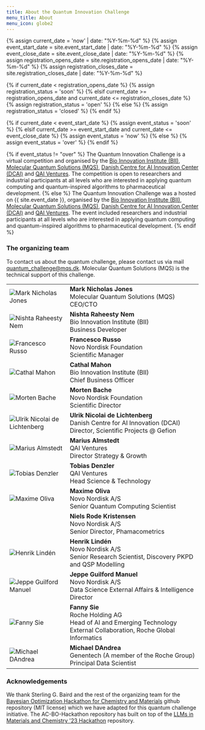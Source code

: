 ```yaml
---
title: About the Quantum Innovation Challenge
menu_title: About
menu_icon: globe2
---
```

{% assign current_date = 'now' | date: "%Y-%m-%d" %}
{% assign event_start_date = site.event_start_date | date: "%Y-%m-%d" %}
{% assign event_close_date = site.event_close_date | date: "%Y-%m-%d" %}
{% assign registration_opens_date = site.registration_opens_date | date: "%Y-%m-%d" %}
{% assign registration_closes_date = site.registration_closes_date | date: "%Y-%m-%d" %}

{% if current_date < registration_opens_date %}
    {% assign registration_status = 'soon' %}
{% elsif current_date >= registration_opens_date and current_date <= registration_closes_date %}
    {% assign registration_status = 'open' %}
{% else %}
    {% assign registration_status = 'closed' %}
{% endif %}

{% if current_date < event_start_date %}
    {% assign event_status = 'soon' %}
{% elsif current_date >= event_start_date and current_date <= event_close_date %}
    {% assign event_status = 'now' %}
{% else %}
    {% assign event_status = 'over' %}
{% endif %}

{% if event_status != "over" %}
The Quantum Innovation Challenge is a virtual competition and organised by the [Bio Innovation Institute (BII)](https://bii.dk), [Molecular Quantum Solutions (MQS)](https://mqs.dk), [Danish Centre for AI Innovation Center (DCAI)](https://dcai.dk) and [QAI Ventures](https://qai-ventures.com).
The competition is open to researchers and industrial participants at all levels who are interested in applying quantum computing and quantum-inspired algorithms to pharmaceutical development.
{% else %}
The Quantum Innovation Challenge was a hosted on {{ site.event_date }}, organised by the [Bio Innovation Institute (BII)](https://bii.dk), [Molecular Quantum Solutions (MQS)](https://mqs.dk), [Danish Centre for AI Innovation Center (DCAI)](https://dcai.dk) and [QAI Ventures](https://qai-ventures.com).
The event included researchers and industrial participants at all levels who are interested in applying quantum computing and quantum-inspired algorithms to pharmaceutical development.
{% endif %}

### The organizing team

To contact us about the quantum challenge, please contact us via mail quantum_challenge@mqs.dk. Molecular Quantum Solutions (MQS) is the technical support of this challenge.

<table class="team-list">
    <tr>
        <td>
            <img alt="Mark Nicholas Jones" src="https://avatars.githubusercontent.com/u/61972059?v=4">
        </td>
        <td>
            <strong>Mark Nicholas Jones</strong>
            <span class="profile-links">
                <a title="Website" href="https://mqs.dk/"><i class="bi bi-globe2"></i></a> 
                <a title="GitHub" href="https://github.com/MQS-mark"><i class="bi bi-github"></i></a>
                <a title="LinkedIn" href="https://www.linkedin.com/in/mark-nicholas-jones-7730b1b4"><i class="bi bi-linkedin"></i></a>
            </span>
            <br>Molecular Quantum Solutions (MQS)
            <br>CEO/CTO
        </td>
    </tr>
       <tr>
        <td>
            <img alt="Nishta Raheesty Nem" src="https://bii.dk/media/pkqfmujr/nishta-raheesty-nem-00089-g.jpg?rxy=0.629281372476021,0.47382116554450443&width=366&height=355&v=1dba9eb1d9e1670&format=webp&quality=85">
        </td>
        <td>
            <strong>Nishta Raheesty Nem</strong>
            <span class="profile-links">
                <a title="Website" href="https://bii.dk"><i class="bi bi-globe2"></i></a> 
                <a title="LinkedIn" href="https://www.linkedin.com/in/raheestynem"><i class="bi bi-linkedin"></i></a>
            </span>
            <br>Bio Innovation Institute (BII)
            <br>Business Developer
        </td>
    </tr>
    <tr>
        <td>
            <img alt="Francesco Russo" src="https://novonordiskfonden.dk//app/uploads/Francesco_Russo_FRU_NNF_TEMP-150x150.jpg">
        </td>
        <td>
            <strong>Francesco Russo</strong>
             <span class="profile-links">
                <a title="Website" href="https://novonordiskfonden.dk/"><i class="bi bi-globe2"></i></a>
                <a title="LinkedIn" href="https://www.linkedin.com/in/russof85"><i class="bi bi-linkedin"></i></a>
            </span>
            <br>Novo Nordisk Foundation
            <br>Scientific Manager
        </td>
    </tr>
    <tr>
        <td>
            <img alt="Cathal Mahon" src="https://bii.dk/media/jdejbvl4/cathal-00648-g.jpg?rxy=0.6401117218224771,0.3826642854564162&width=366&height=355&v=1dba9ead369cf90&format=webp&quality=85">
        </td>
        <td>
            <strong>Cathal Mahon</strong>
            <span class="profile-links">
                <a title="Website" href="https://bii.dk/"><i class="bi bi-globe2"></i></a>
                <a title="LinkedIn" href="https://www.linkedin.com/in/cathalmahon"><i class="bi bi-linkedin"></i></a>
            </span>
            <br>Bio Innovation Institute (BII)
            <br>Chief Business Officer
        </td>
    </tr>
        <tr>
        <td>
            <img alt="Morten Bache" src="https://media.licdn.com/dms/image/v2/C4D03AQEaKrX4l2GVKQ/profile-displayphoto-shrink_200_200/profile-displayphoto-shrink_200_200/0/1535103225764?e=2147483647&v=beta&t=C4hMV2s6Y6P1_eUMOS-DOas00NqQY2F94ZJThQAQcdE">
        </td>
        <td>
            <strong>Morten Bache</strong>
             <span class="profile-links">
                <a title="Website" href="https://novonordiskfonden.dk/"><i class="bi bi-globe2"></i></a>
                <a title="LinkedIn" href="https://www.linkedin.com/in/mortenbache/"><i class="bi bi-linkedin"></i></a>
            </span>
            <br>Novo Nordisk Foundation
            <br>Scientific Director
        </td>
    </tr>
    <tr>
        <td>
            <img alt="Ulrik Nicolai de Lichtenberg" src="https://media.licdn.com/dms/image/v2/D4E03AQGU0Z-c6a_c_g/profile-displayphoto-shrink_200_200/B4EZTwjmTMHcAY-/0/1739202651786?e=1756339200&v=beta&t=CMwib8lDoCb0RQEtv1isPoVrpGQvALT1EzWCTQ6vz9g">
        </td>
        <td>
            <strong>Ulrik Nicolai de Lichtenberg</strong>
             <span class="profile-links">
                <a title="Website" href="https://dcai.dk"><i class="bi bi-globe2"></i></a>
                <a title="LinkedIn" href="https://www.linkedin.com/in/ulrik-nicolai-de-lichtenberg"><i class="bi bi-linkedin"></i></a>
            </span>
            <br>Danish Centre for AI Innovation (DCAI)
            <br>Director, Scientific Projects @ Gefion
        </td>
    </tr>
    <tr>
        <td>
            <img alt="Marius Almstedt" src="https://images.squarespace-cdn.com/content/v1/659418820e4ebd577040f8e7/7c12748e-26b5-43f7-a27f-d270344268b0/Marius+Almstedt.jpg?format=500w">
        </td>
        <td>
            <strong>Marius Almstedt</strong>
            <span class="profile-links">
                <a title="Website" href="https://qai-ventures.com"><i class="bi bi-globe2"></i></a>
                <a title="LinkedIn" href="https://www.linkedin.com/in/mariusalmstedt/"><i class="bi bi-linkedin"></i></a>
            </span>
            <br>QAI Ventures
            <br>Director Strategy & Growth
        </td>
    </tr>
        <tr>
        <td>
            <img alt="Tobias Denzler" src="https://images.squarespace-cdn.com/content/v1/659418820e4ebd577040f8e7/4738aa39-1aa1-422b-ac6e-ce593bedee82/Tobias-Denzler_QAI-Ventures.jpg?format=500w">
        </td>
        <td>
            <strong>Tobias Denzler</strong>
            <span class="profile-links">
                <a title="Website" href="https://qai-ventures.com"><i class="bi bi-globe2"></i></a>
                <a title="LinkedIn" href="https://www.linkedin.com/in/tdenzler/"><i class="bi bi-linkedin"></i></a>
            </span>
            <br>QAI Ventures
            <br>Head Science & Technology
        </td>
    </tr>
     <tr>
        <td>
            <img alt="Maxime Oliva" src="https://media.licdn.com/dms/image/v2/D4E03AQFAol6_qNk28w/profile-displayphoto-crop_800_800/B4EZfvGHdNHEAI-/0/1752063047959?e=1757548800&v=beta&t=AQEDd5F13Pr4HTsQF28yrRK7jG8mHaZH8h0ae7hWkbA">
        </td>
        <td>
            <strong>Maxime Oliva</strong>
            <span class="profile-links">
                <a title="Website" href="https://novonordisk.com"><i class="bi bi-globe2"></i></a>
                <a title="LinkedIn" href="https://www.linkedin.com/in/maxime-oliva-414bb4117/"><i class="bi bi-linkedin"></i></a>
            </span>
            <br>Novo Nordisk A/S
            <br>Senior Quantum Computing Scientist
        </td>
    </tr>
    <tr>
        <td>
            <img alt="" src=" ">
        </td>
        <td>
            <strong>Niels Rode Kristensen</strong>
            <span class="profile-links">
                <a title="Website" href="https://novonordisk.com"><i class="bi bi-globe2"></i></a>
                <a title="LinkedIn" href="https://www.linkedin.com/in/niels-rode-kristensen-aa5749/"><i class="bi bi-linkedin"></i></a>
            </span>
            <br>Novo Nordisk A/S
            <br>Senior Director, Phamacometrics
        </td>
    </tr>
        <tr>
        <td>
            <img alt="Henrik Lindén" src="https://media.licdn.com/dms/image/v2/D4D03AQEg8vAWmvuRIA/profile-displayphoto-shrink_800_800/profile-displayphoto-shrink_800_800/0/1726240331849?e=1757548800&v=beta&t=BpUfM9Qkf_jG4kYLLGh3MmKVnOEZt2LwzMdRTAMFumw">
        </td>
        <td>
            <strong>Henrik Lindén</strong>
            <span class="profile-links">
                <a title="Website" href="https://novonordisk.com"><i class="bi bi-globe2"></i></a>
                <a title="LinkedIn" href="https://www.linkedin.com/in/henrik-lind%C3%A9n-b21636162/"><i class="bi bi-linkedin"></i></a>
            </span>
            <br>Novo Nordisk A/S
            <br>Senior Research Scientist, Discovery PKPD and QSP Modelling
        </td>
    </tr>
    <tr>
        <td>
            <img alt="Jeppe Guilford Manuel" src="https://media.licdn.com/dms/image/v2/C5603AQGjoiskafwvWA/profile-displayphoto-shrink_800_800/profile-displayphoto-shrink_800_800/0/1536676282951?e=1757548800&v=beta&t=fNVWKne-8FuBk_lKoI57x_TQyUuTByS4RqZP59X_9Mc">
        </td>
        <td>
            <strong>Jeppe Guilford Manuel</strong>
            <span class="profile-links">
                <a title="Website" href="https://novonordisk.com"><i class="bi bi-globe2"></i></a>
                <a title="LinkedIn" href="https://www.linkedin.com/in/jeppe-g-manuel-318532/"><i class="bi bi-linkedin"></i></a>
            </span>
            <br>Novo Nordisk A/S
            <br>Data Science External Affairs & Intelligence Director
        </td>
    </tr>
    <tr>
        <td>
            <img alt="Fanny Sie" src="https://media.licdn.com/dms/image/v2/D5603AQE1c-71_hfncQ/profile-displayphoto-shrink_200_200/profile-displayphoto-shrink_200_200/0/1672708912309?e=1757548800&v=beta&t=2vJCKECC7ixHzPOst-knCZFq9-IrD_XqvhhLxA0RCao">
        </td>
        <td>
            <strong>Fanny Sie</strong>
            <span class="profile-links">
                <a title="Website" href="https://roche.com"><i class="bi bi-globe2"></i></a>
                <a title="LinkedIn" href="https://www.linkedin.com/in/fanny-sie-92966940/"><i class="bi bi-linkedin"></i></a>
            </span>
            <br>Roche Holding AG
            <br>Head of AI and Emerging Technology External Collaboration, Roche Global Informatics
        </td>
    </tr>
        <tr>
        <td>
            <img alt="Michael DAndrea" src="https://media.licdn.com/dms/image/v2/C5603AQH2V3Hc_jew8Q/profile-displayphoto-shrink_200_200/profile-displayphoto-shrink_200_200/0/1649388837889?e=1757548800&v=beta&t=ZUpKaLD5gff86CMkNQcapvCNrmyW7injBcwRz5fQUe0">
        </td>
        <td>
            <strong>Michael DAndrea</strong>
            <span class="profile-links">
                <a title="Website" href="https://www.gene.com/"><i class="bi bi-globe2"></i></a>
                <a title="LinkedIn" href="https://www.linkedin.com/in/michaeldandreaus/"><i class="bi bi-linkedin"></i></a>
            </span>
            <br>Genentech (A member of the Roche Group)
            <br>Principal Data Scientist
        </td>
    </tr>
</table>


### Acknowledgements

We thank Sterling G. Baird and the rest of the organizing team for the [Bayesian Optimization Hackathon for Chemistry and Materials](https://github.com/AC-BO-Hackathon/ac-bo-hackathon.github.io) github repository (MIT license) which we have adapted for this quantum challenge initiative.
The AC-BO-Hackathon repository has built on top of the [LLMs in Materials and Chemistry '23 Hackathon](https://materials-data-facility.github.io/llm-hackathon/) repository.

